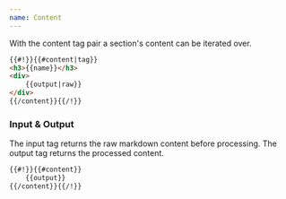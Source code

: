 ```yaml
---
name: Content
---
```


With the content tag pair a section's content can be iterated over.

```html
{{#!}}{{#content|tag}}
<h3>{{name}}</h3>
<div>
	{{output|raw}}
</div>
{{/content}}{{/!}}
```

### Input &amp; Output

The input tag returns the raw markdown content before processing. The output tag returns the processed content.

```html
{{#!}}{{#content}}
	{{output}}
{{/content}}{{/!}}
```